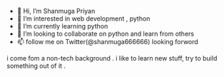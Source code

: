 - 👋 Hi, I’m Shanmuga Priyan
- 👀 I’m interested in web development , python
- 🌱 I’m currently learning python
- 💞️ I’m looking to collaborate on python and learn from others
- 📫  follow me on Twitter(@shanmuga666666) looking forword

<!---
Shanmuga5/Shanmuga5 is a ✨ special ✨ repository because its `README.md` (this file) appears on your GitHub profile.
You can click the Preview link to take a look at your changes.
--->
 i come fom a non-tech background . i like to learn new stuff, try to build something out of it .  
